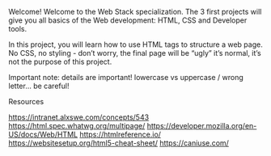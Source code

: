 Welcome!
Welcome to the Web Stack specialization. The 3 first projects will give you all basics of the Web development: HTML, CSS and Developer tools.

In this project, you will learn how to use HTML tags to structure a web page. No CSS, no styling - don’t worry, the final page will be “ugly” it’s normal, it’s not the purpose of this project.

Important note: details are important! lowercase vs uppercase / wrong letter… be careful!

Resources

https://intranet.alxswe.com/concepts/543
https://html.spec.whatwg.org/multipage/
https://developer.mozilla.org/en-US/docs/Web/HTML
https://htmlreference.io/
https://websitesetup.org/html5-cheat-sheet/
https://caniuse.com/

